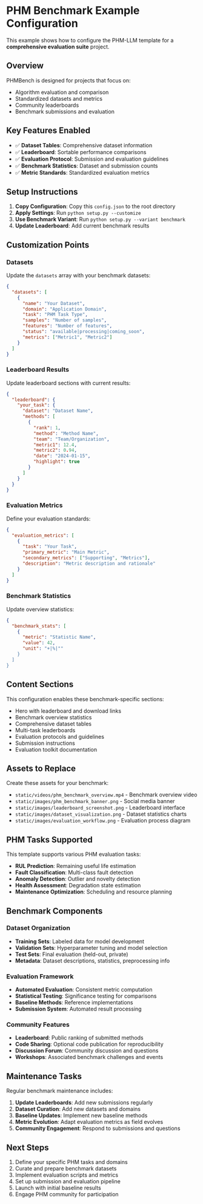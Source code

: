 # PHM Benchmark Example Configuration

This example shows how to configure the PHM-LLM template for a **comprehensive evaluation suite** project.

## Overview

PHMBench is designed for projects that focus on:
- Algorithm evaluation and comparison
- Standardized datasets and metrics
- Community leaderboards
- Benchmark submissions and evaluation

## Key Features Enabled

- ✅ **Dataset Tables**: Comprehensive dataset information
- ✅ **Leaderboard**: Sortable performance comparisons
- ✅ **Evaluation Protocol**: Submission and evaluation guidelines
- ✅ **Benchmark Statistics**: Dataset and submission counts
- ✅ **Metric Standards**: Standardized evaluation metrics

## Setup Instructions

1. **Copy Configuration**: Copy this `config.json` to the root directory
2. **Apply Settings**: Run `python setup.py --customize`
3. **Use Benchmark Variant**: Run `python setup.py --variant benchmark`
4. **Update Leaderboard**: Add current benchmark results

## Customization Points

### Datasets
Update the `datasets` array with your benchmark datasets:
```json
{
  "datasets": [
    {
      "name": "Your Dataset",
      "domain": "Application Domain",
      "task": "PHM Task Type", 
      "samples": "Number of samples",
      "features": "Number of features",
      "status": "available|processing|coming_soon",
      "metrics": ["Metric1", "Metric2"]
    }
  ]
}
```

### Leaderboard Results
Update leaderboard sections with current results:
```json
{
  "leaderboard": {
    "your_task": {
      "dataset": "Dataset Name",
      "methods": [
        {
          "rank": 1,
          "method": "Method Name",
          "team": "Team/Organization",
          "metric1": 12.4,
          "metric2": 0.94,
          "date": "2024-01-15",
          "highlight": true
        }
      ]
    }
  }
}
```

### Evaluation Metrics
Define your evaluation standards:
```json
{
  "evaluation_metrics": [
    {
      "task": "Your Task",
      "primary_metric": "Main Metric",
      "secondary_metrics": ["Supporting", "Metrics"],
      "description": "Metric description and rationale"
    }
  ]
}
```

### Benchmark Statistics
Update overview statistics:
```json
{
  "benchmark_stats": [
    {
      "metric": "Statistic Name",
      "value": 42,
      "unit": "+|%|""
    }
  ]
}
```

## Content Sections

This configuration enables these benchmark-specific sections:
- Hero with leaderboard and download links
- Benchmark overview statistics
- Comprehensive dataset tables
- Multi-task leaderboards
- Evaluation protocols and guidelines
- Submission instructions
- Evaluation toolkit documentation

## Assets to Replace

Create these assets for your benchmark:
- `static/videos/phm_benchmark_overview.mp4` - Benchmark overview video
- `static/images/phm_benchmark_banner.png` - Social media banner
- `static/images/leaderboard_screenshot.png` - Leaderboard interface
- `static/images/dataset_visualization.png` - Dataset statistics charts
- `static/images/evaluation_workflow.png` - Evaluation process diagram

## PHM Tasks Supported

This template supports various PHM evaluation tasks:
- **RUL Prediction**: Remaining useful life estimation
- **Fault Classification**: Multi-class fault detection
- **Anomaly Detection**: Outlier and novelty detection
- **Health Assessment**: Degradation state estimation
- **Maintenance Optimization**: Scheduling and resource planning

## Benchmark Components

### Dataset Organization
- **Training Sets**: Labeled data for model development
- **Validation Sets**: Hyperparameter tuning and model selection  
- **Test Sets**: Final evaluation (held-out, private)
- **Metadata**: Dataset descriptions, statistics, preprocessing info

### Evaluation Framework
- **Automated Evaluation**: Consistent metric computation
- **Statistical Testing**: Significance testing for comparisons
- **Baseline Methods**: Reference implementations
- **Submission System**: Automated result processing

### Community Features
- **Leaderboard**: Public ranking of submitted methods
- **Code Sharing**: Optional code publication for reproducibility
- **Discussion Forum**: Community discussion and questions
- **Workshops**: Associated benchmark challenges and events

## Maintenance Tasks

Regular benchmark maintenance includes:
1. **Update Leaderboards**: Add new submissions regularly
2. **Dataset Curation**: Add new datasets and domains
3. **Baseline Updates**: Implement new baseline methods
4. **Metric Evolution**: Adapt evaluation metrics as field evolves
5. **Community Engagement**: Respond to submissions and questions

## Next Steps

1. Define your specific PHM tasks and domains
2. Curate and prepare benchmark datasets
3. Implement evaluation scripts and metrics
4. Set up submission and evaluation pipeline
5. Launch with initial baseline results
6. Engage PHM community for participation